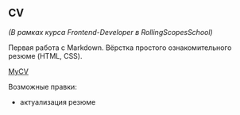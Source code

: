 ## CV

*(В рамках курса Frontend-Developer в RollingScopesSchool)*

Первая работа с Markdown. Вёрстка простого ознакомительного резюме (HTML, CSS).


[MyCV](https://kotcher1.github.io/rsschool-cv/cv)

Возможные правки:
- актуализация резюме
